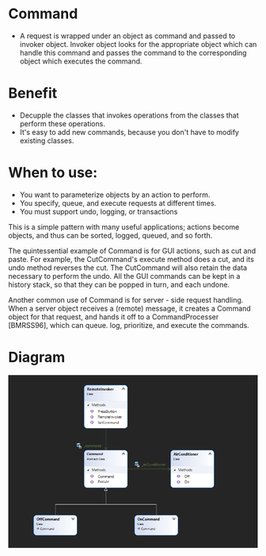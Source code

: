 # Command
- A request is wrapped under an object as command and passed to invoker object. Invoker object looks for the appropriate object which can handle this command 
  and passes the command to the corresponding object which executes the command.
  
# Benefit
- Decupple the classes that invokes operations from the classes that perform these operations.
- It's easy to add new commands, because you don't have to modify existing classes.

# When to use: 
- You want to parameterize objects by an action to perform.
- You specify, queue, and execute requests at different times.
- You must support undo, logging, or transactions

This is a simple pattern with many useful applications; actions become objects, and thus can be sorted, logged, queued, and so forth. 

The quintessential example of Command is for GUI actions, such as cut and paste. For example, the CutCommand's execute method does a cut, and its undo method reverses the cut. The CutCommand will also retain the data necessary to perform the undo. All the GUI commands can be kept in a history stack, so that they can be popped in turn, and each undone.

Another common use of Command is for server - side request handling. When a server object receives a (remote) message, it creates a Command object for that request, and hands it off to a CommandProcesser [BMRSS96], which can queue. log, prioritize, and execute the commands.

# Diagram

![ChainOfReponsibilityDesignPattern](https://github.com/nghianguyendev/design-pattern/blob/master/Command/Command.png?raw=true)
